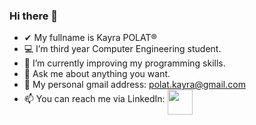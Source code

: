 ### Hi there 👋

- ✔ My fullname is Kayra POLAT®
- 💻 I’m third year Computer Engineering student.
- 📖 I’m currently improving my programming skills.
- 💬 Ask me about anything you want.
- 📩 My personal gmail address: polat.kayra@gmail.com 
- 📫 You can reach me via LinkedIn: <a href = "https://www.linkedin.com/in/kayrapolat/"><img src="https://user-images.githubusercontent.com/75734949/161145027-58268e73-0a09-4d47-b265-2dce528a63b1.png"      align="middle" width = "auto" height ="40"></a><br/>
  <br/>

  
